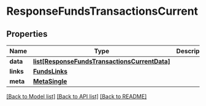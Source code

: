 # ResponseFundsTransactionsCurrent

## Properties
Name | Type | Description | Notes
------------ | ------------- | ------------- | -------------
**data** | [**list[ResponseFundsTransactionsCurrentData]**](ResponseFundsTransactionsCurrentData.md) |  | 
**links** | [**FundsLinks**](FundsLinks.md) |  | 
**meta** | [**MetaSingle**](MetaSingle.md) |  | 

[[Back to Model list]](../README.md#documentation-for-models) [[Back to API list]](../README.md#documentation-for-api-endpoints) [[Back to README]](../README.md)

